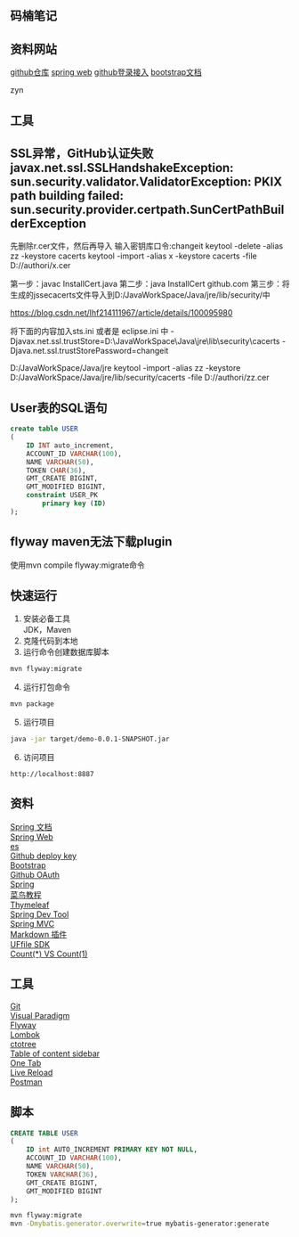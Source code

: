 ## 码楠笔记

## 资料网站
[github仓库](https://github.com/PhoebeNan/community)
[spring web](https://spring.io/guides)
[github登录接入](https://developer.github.com/apps/)
[bootstrap文档](https://v3.bootcss.com/)

zyn

## 工具

## SSL异常，GitHub认证失败javax.net.ssl.SSLHandshakeException: sun.security.validator.ValidatorException: PKIX path building failed: sun.security.provider.certpath.SunCertPathBuilderException
先删除r.cer文件，然后再导入    输入密钥库口令:changeit
keytool -delete -alias zz -keystore cacerts
keytool -import -alias x -keystore cacerts -file D://authori/x.cer

第一步：javac InstallCert.java
第二步：java InstallCert github.com
第三步：将生成的jssecacerts文件导入到D:/JavaWorkSpace/Java/jre/lib/security/中


https://blog.csdn.net/lhf214111967/article/details/100095980

将下面的内容加入sts.ini 或者是 eclipse.ini 中
-Djavax.net.ssl.trustStore=D:\JavaWorkSpace\Java\jre\lib\security\cacerts
-Djava.net.ssl.trustStorePassword=changeit

D:/JavaWorkSpace/Java/jre
keytool -import -alias zz -keystore D:/JavaWorkSpace/Java/jre/lib/security/cacerts -file D://authori/zz.cer

## User表的SQL语句
```sql
create table USER
(
	ID INT auto_increment,
	ACCOUNT_ID VARCHAR(100),
	NAME VARCHAR(50),
	TOKEN CHAR(36),
	GMT_CREATE BIGINT,
	GMT_MODIFIED BIGINT,
	constraint USER_PK
		primary key (ID)
);

```

## flyway maven无法下载plugin
使用mvn compile flyway:migrate命令



## 快速运行
1. 安装必备工具  
JDK，Maven
2. 克隆代码到本地  
3. 运行命令创建数据库脚本
```sh
mvn flyway:migrate
```
4. 运行打包命令
```sh
mvn package
```
5. 运行项目  
```sh
java -jar target/demo-0.0.1-SNAPSHOT.jar
```
6. 访问项目
```
http://localhost:8887
```


## 资料
[Spring 文档](https://spring.io/guides)    
[Spring Web](https://spring.io/guides/gs/serving-web-content/)   
[es](https://elasticsearch.cn/explore)    
[Github deploy key](https://developer.github.com/v3/guides/managing-deploy-keys/#deploy-keys)    
[Bootstrap](https://v3.bootcss.com/getting-started/)    
[Github OAuth](https://developer.github.com/apps/building-oauth-apps/creating-an-oauth-app/)    
[Spring](https://docs.spring.io/spring-boot/docs/2.0.0.RC1/reference/htmlsingle/#boot-features-embedded-database-support)    
[菜鸟教程](https://www.runoob.com/mysql/mysql-insert-query.html)    
[Thymeleaf](https://www.thymeleaf.org/doc/tutorials/3.0/usingthymeleaf.html#setting-attribute-values)    
[Spring Dev Tool](https://docs.spring.io/spring-boot/docs/2.0.0.RC1/reference/htmlsingle/#using-boot-devtools)  
[Spring MVC](https://docs.spring.io/spring/docs/5.0.3.RELEASE/spring-framework-reference/web.html#mvc-handlermapping-interceptor)  
[Markdown 插件](http://editor.md.ipandao.com/)   
[UFfile SDK](https://github.com/ucloud/ufile-sdk-java)  
[Count(*) VS Count(1)](https://mp.weixin.qq.com/s/Rwpke4BHu7Fz7KOpE2d3Lw)  

## 工具
[Git](https://git-scm.com/download)   
[Visual Paradigm](https://www.visual-paradigm.com)    
[Flyway](https://flywaydb.org/getstarted/firststeps/maven)  
[Lombok](https://www.projectlombok.org)    
[ctotree](https://www.octotree.io/)   
[Table of content sidebar](https://chrome.google.com/webstore/detail/table-of-contents-sidebar/ohohkfheangmbedkgechjkmbepeikkej)    
[One Tab](https://chrome.google.com/webstore/detail/chphlpgkkbolifaimnlloiipkdnihall)    
[Live Reload](https://chrome.google.com/webstore/detail/livereload/jnihajbhpnppcggbcgedagnkighmdlei/related)  
[Postman](https://chrome.google.com/webstore/detail/coohjcphdfgbiolnekdpbcijmhambjff)

## 脚本
```sql
CREATE TABLE USER
(
    ID int AUTO_INCREMENT PRIMARY KEY NOT NULL,
    ACCOUNT_ID VARCHAR(100),
    NAME VARCHAR(50),
    TOKEN VARCHAR(36),
    GMT_CREATE BIGINT,
    GMT_MODIFIED BIGINT
);
```
```bash
mvn flyway:migrate
mvn -Dmybatis.generator.overwrite=true mybatis-generator:generate
```


